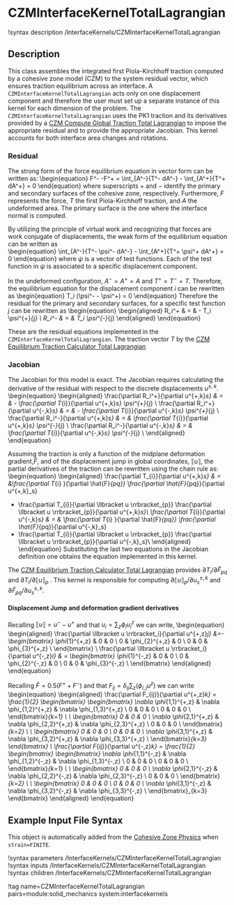# CZMInterfaceKernelTotalLagrangian

!syntax description /InterfaceKernels/CZMInterfaceKernelTotalLagrangian

## Description

This class assembles the integrated first Piola-Kirchhoff traction computed by a cohesive zone model (CZM) to the system residual vector, which ensures traction equilibrium across an interface. A `CZMInterfaceKernelTotalLagrangian` acts only on one displacement component and therefore the user must set up a separate instance of this kernel for each dimension of the problem.
The `CZMInterfaceKernelTotalLagrangian` uses the PK1 traction and its derivatives provided by a [CZM Compute Global Traction Total Lagrangian](CZMComputeGlobalTractionTotalLagrangian.md)  to impose the appropriate residual and to provide the appropriate Jacobian.
This kernel accounts for both interface area changes and rotations.

### Residual

The strong form of the force equilibrium equation in vector form can be written as:
\begin{equation}
  F^- -F^+ = \int_{A^-}{T^- dA^-} - \int_{A^+}{T^+ dA^+} = 0
\end{equation}
where superscripts $+$ and $-$ identify the primary and secondary surfaces of the cohesive zone, respectively. Furthermore, $F$ represents the force, $T$ the first Piola-Kirchhoff traction, and $A$ the undeformed area.
The primary surface is the one where the interface normal is computed.

By utilizing the principle of virtual work and recognizing that forces are work conjugate of displacements, the weak form of the equilibrium equation can be written as  
\begin{equation}
  \int_{A^-}{T^- \psi^- dA^-}  - \int_{A^+}{T^+ \psi^+ dA^+} = 0
\end{equation}
where $\psi$ is a vector of test functions. Each of the test function in $\psi$ is associated to a specific displacement component.

In the undeformed configuration, $A^-=A^+=A$ and $T^+=T^-=T$. Therefore, the equilibrium equation for the displacement component $i$ can be rewritten as
\begin{equation}
  T_i (\psi^- - \psi^+) = 0
\end{equation}
Therefore the residual for the primary and secondary surfaces, for a specific test function $j$ can be rewritten as
\begin{equation}
\begin{aligned}
  R_i^+ & = & - T_i \psi^{+}_{j} \\
  R_i^- & = & T_i \psi^{-}_{j}
\end{aligned}
\end{equation}

These are the residual equations implemented in the `CZMInterfaceKernelTotalLagrangian`.
The traction vector $T$ by the [CZM Equilibrium Traction Calculator Total Lagrangian](CZMComputeGlobalTractionTotalLagrangian.md)

### Jacobian

The Jacobian for this model is exact.
The Jacobian requires calculating the derivative of the residual with respect to the discrete displacements $u^{\pm,k}$.
\begin{equation}
\begin{aligned}
  \frac{\partial R_i^+}{\partial u^{+,k}_s} & = & - \frac{\partial  T_{i}}{\partial u^{+,k}_s} \psi^{+}_{j} \\
  \frac{\partial R_i^+}{\partial u^{-,k}_s} & = & - \frac{\partial  T_{i}}{\partial u^{-,k}_s} \psi^{+}_{j} \\
  \frac{\partial R_i^-}{\partial u^{+,k}_s} & = &  \frac{\partial  T_{i}}{\partial u^{+,k}_s} \psi^{-}_{j} \\
  \frac{\partial R_i^-}{\partial u^{-,k}_s} & = &  \frac{\partial  T_{i}}{\partial u^{-,k}_s} \psi^{-}_{j} \\
\end{aligned}
\end{equation}


Assuming the traction is only a function of the midplane deformation gradient,$\hat{F}$, and of the displacement jump in global coordinates,  $\llbracket u \rrbracket$, the partial derivatives of the traction can be rewritten using the chain rule as:
\begin{equation}
\begin{aligned}
  \frac{\partial  T_{i}}{\partial u^{+,k}_s} & = &\frac{\partial  T_{i} }{\partial \hat{F}_{pq}} \frac{\partial \hat{F}_{pq}}{\partial u^{+,k}_s}
  + \frac{\partial  T_{i}}{\partial \llbracket u \rrbracket_{p}} \frac{\partial \llbracket u \rrbracket_{p}}{\partial u^{+,k}_s}\\
  \frac{\partial  T_{i}}{\partial u^{-,k}_s} & = & \frac{\partial  T_{i} }{\partial \hat{F}_{pq}} \frac{\partial \hat{F}_{pq}}{\partial u^{-,k}_s}
  + \frac{\partial  T_{i}}{\partial \llbracket u \rrbracket_{p}} \frac{\partial \llbracket u \rrbracket_{p}}{\partial u^{-,k}_s}\\
\end{aligned}
\end{equation}
Substituting the last two equations in the Jacobian definition one obtains the equation implemented in this kernel.

The [CZM Equilibrium Traction Calculator Total Lagrangian](CZMComputeGlobalTractionTotalLagrangian.md) provides $\partial  T_{i}/\partial \hat{F}_{pq}$ and $\partial  T_{i} / \partial \llbracket u \rrbracket_{p}$ . This kernel is responsible for computing $\partial  \llbracket u \rrbracket_{p} / \partial  u^{\pm,k}_{s}$ and $\partial \hat{F}_{pq} / \partial u^{\pm,k}_{s}$.

#### Displacement Jump and deformation gradient derivatives

Recalling $\llbracket u \rrbracket = u^{-} - u^{+}$ and that $u_i =\sum_z \phi_{i} u^z_i$ we can write,
\begin{equation}
\begin{aligned}
\frac{\partial \llbracket u \rrbracket_i}{\partial u^{+,z}_j} &=-
\begin{bmatrix} \phi_{1}^{+,z} & 0 & 0 \\ 0 & \phi_{2}^{+,z} & 0 \\ 0 & 0 & \phi_{3}^{+,z} \\  \end{bmatrix} \\
\frac{\partial \llbracket u \rrbracket_i}{\partial u^{-,z}_i} & =
\begin{bmatrix} \phi_{1}^{-,z} & 0 & 0 \\ 0 & \phi_{2}^{-,z} & 0 \\ 0 & 0 & \phi_{3}^{-,z} \\  \end{bmatrix}
\end{aligned}
\end{equation}

Recalling $\hat{F} = 0.5 \left( F^+ + F^-\right)$ and that $F_{ij}=\delta_{ij}\sum_z \left(\phi_{i,j} u^z \right)$ we can write
\begin{equation}
\begin{aligned}
\frac{\partial F_{ij}}{\partial u^{+,z}_k} = \frac{1}{2} \begin{bmatrix} \begin{bmatrix} \nabla \phi_{1,1}^{+,z} & \nabla \phi_{1,2}^{+,z} & \nabla \phi_{1,3}^{+,z} \\ 0 & 0 & 0 \\ 0 & 0 & 0 \\  \end{bmatrix}_{k=1} \\ \\  \begin{bmatrix} 0 & 0 & 0 \\ \nabla \phi_{2,1}^{+,z} & \nabla \phi_{2,2}^{+,z} & \nabla \phi_{2,3}^{+,z} \\  0 & 0 & 0 \\ \end{bmatrix}_{k=2} \\ \\ \begin{bmatrix} 0 & 0 & 0 \\  0 & 0 & 0 \\ \nabla \phi_{3,1}^{+,z} & \nabla \phi_{3,2}^{+,z} & \nabla \phi_{3,3}^{+,z} \\  \end{bmatrix}_{k=3} \end{bmatrix} \\
 \frac{\partial F_{ij}}{\partial u^{-,z}_k} = \frac{1}{2} \begin{bmatrix} \begin{bmatrix} \nabla \phi_{1,1}^{-,z} & \nabla \phi_{1,2}^{-,z} & \nabla \phi_{1,3}^{-,z} \\ 0 & 0 & 0 \\ 0 & 0 & 0 \\  \end{bmatrix}_{k=1} \\ \\  \begin{bmatrix} 0 & 0 & 0 \\ \nabla \phi_{2,1}^{-,z} & \nabla \phi_{2,2}^{-,z} & \nabla \phi_{2,3}^{-,z} \\  0 & 0 & 0 \\ \end{bmatrix}_{k=2} \\ \\ \begin{bmatrix} 0 & 0 & 0 \\  0 & 0 & 0 \\ \nabla \phi_{3,1}^{-,z} & \nabla \phi_{3,2}^{-,z} & \nabla \phi_{3,3}^{-,z} \\ \end{bmatrix}_{k=3} \end{bmatrix}
\end{aligned}
\end{equation}

## Example Input File Syntax

This object is automatically added from the [Cohesive Zone Physics](CohesiveZone/index.md) when `strain=FINITE`.

!syntax parameters /InterfaceKernels/CZMInterfaceKernelTotalLagrangian
!syntax inputs /InterfaceKernels/CZMInterfaceKernelTotalLagrangian
!syntax children /InterfaceKernels/CZMInterfaceKernelTotalLagrangian

!tag name=CZMInterfaceKernelTotalLagrangian pairs=module:solid_mechanics system:interfacekernels
